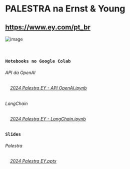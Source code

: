 # PALESTRA na Ernst & Young 
## https://www.ey.com/pt_br
![image](https://github.com/adalves-ufabc/2024-Palestra-EY/assets/72447915/570a7012-2048-483c-a6dc-332957aaf157)

<br>

### `Notebooks no Google Colab` 


###### API da OpenAI

###### &nbsp;&nbsp;&nbsp; [2024 Palestra EY - API OpenAI.ipynb](https://github.com/adalves-ufabc/2024-Palestra-EY/blob/main/notebooks/2024_Palestra_EY_API_OpenAI.ipynb)

###### LangChain
###### &nbsp;&nbsp;&nbsp; [2024 Palestra EY - LangChain.ipynb](https://github.com/adalves-ufabc/2024-Palestra-EY/blob/main/notebooks/2024_Palestra_EY_LangChain.ipynb)

### `Slides`

###### Palestra

###### &nbsp;&nbsp;&nbsp; [2024 Palestra EY.pptx](https://github.com/adalves-ufabc/2024-Palestra-EY/blob/main/slides/2024_Palestra_EY.pptx)
